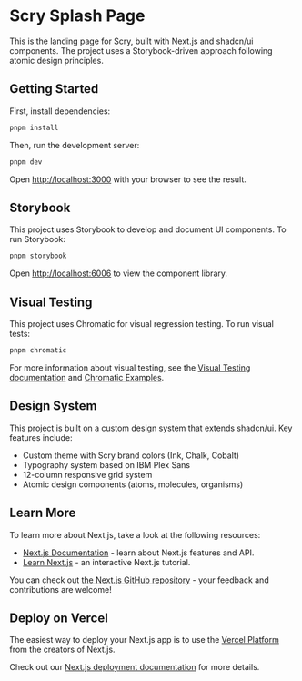 # Scry Splash Page

This is the landing page for Scry, built with Next.js and shadcn/ui components. The project uses a Storybook-driven approach following atomic design principles.

## Getting Started

First, install dependencies:

```bash
pnpm install
```

Then, run the development server:

```bash
pnpm dev
```

Open [http://localhost:3000](http://localhost:3000) with your browser to see the result.

## Storybook

This project uses Storybook to develop and document UI components. To run Storybook:

```bash
pnpm storybook
```

Open [http://localhost:6006](http://localhost:6006) to view the component library.

## Visual Testing

This project uses Chromatic for visual regression testing. To run visual tests:

```bash
pnpm chromatic
```

For more information about visual testing, see the [Visual Testing documentation](docs/VISUAL_TESTING.md) and [Chromatic Examples](docs/CHROMATIC_EXAMPLES.md).

## Design System

This project is built on a custom design system that extends shadcn/ui. Key features include:

- Custom theme with Scry brand colors (Ink, Chalk, Cobalt)
- Typography system based on IBM Plex Sans
- 12-column responsive grid system
- Atomic design components (atoms, molecules, organisms)

## Learn More

To learn more about Next.js, take a look at the following resources:

- [Next.js Documentation](https://nextjs.org/docs) - learn about Next.js features and API.
- [Learn Next.js](https://nextjs.org/learn) - an interactive Next.js tutorial.

You can check out [the Next.js GitHub repository](https://github.com/vercel/next.js) - your feedback and contributions are welcome!

## Deploy on Vercel

The easiest way to deploy your Next.js app is to use the [Vercel Platform](https://vercel.com/new?utm_medium=default-template&filter=next.js&utm_source=create-next-app&utm_campaign=create-next-app-readme) from the creators of Next.js.

Check out our [Next.js deployment documentation](https://nextjs.org/docs/app/building-your-application/deploying) for more details.
